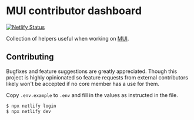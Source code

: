# MUI contributor dashboard

[![Netlify Status](https://api.netlify.com/api/v1/badges/915f3a73-fea0-4248-b916-b7cff9364df1/deploy-status)](https://app.netlify.com/sites/mui-dashboard/deploys)

Collection of helpers useful when working on [MUI](https://github.com/mui).

## Contributing

Bugfixes and feature suggestions are greatly appreciated. Though this project is highly opinionated so feature requests from external contributors likely won't be accepted if no core member has a use for them.

Copy `.env.example` to `.env` and fill in the values as instructed in the file.

```bash
$ npx netlify login
$ npx netlify dev
```
